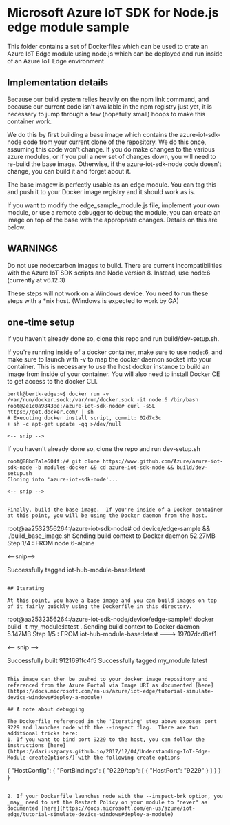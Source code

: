 # Microsoft Azure IoT SDK for Node.js edge module sample

This folder contains a set of Dockerfiles which can be used to crate an Azure IoT Edge module using node.js which can be deployed and run inside of an Azure IoT Edge environment

## Implementation details

Because our build system relies heavily on the npm link command, and because our current code isn't available in the npm registry just yet, it is necessary to jump through a few (hopefully small) hoops to make this container work.

We do this by first building a base image which contains the azure-iot-sdk-node code from your current clone of the repository.  We do this once, assuming this code won't change.  If you do make changes to the various azure modules, or if you pull a new set of changes down, you will need to re-build the base image.  Otherwise, if the azure-iot-sdk-node code doesn't change, you can build it and forget about it.

The base imagew is perfectly usable as an edge module.  You can tag this and push it to your Docker image registry and it should work as is.

If you want to modify the edge_sample_module.js file, implement your own module, or use a remote debugger to debug the module, you can create an image on top of the base with the appropriate changes.  Details on this are below.

## WARNINGS

Do not use node:carbon images to build.  There are current incompatibilities with the Azure IoT SDK scripts and Node version 8.  Instead, use node:6 (currently at v6.12.3)

These steps will not work on a Windows device.  You need to run these steps with a *nix host.  (Windows is expected to work by GA)

## one-time setup

If you haven't already done so, clone this repo and run build/dev-setup.sh.

If you're running inside of a docker container, make sure to use node:6, and make sure to launch with -v to map the docker daemon socket into your container.  This is necessary to use the host docker instance to build an image from inside of your container.  You will also need to install Docker CE to get access to the docker CLI.

```
bertk@bertk-edge:~$ docker run -v /var/run/docker.sock:/var/run/docker.sock -it node:6 /bin/bash
root@2e1c0a98438e:/azure-iot-sdk-node# curl -sSL https://get.docker.com/ | sh
# Executing docker install script, commit: 02d7c3c
+ sh -c apt-get update -qq >/dev/null

<-- snip -->
```

If you haven't already done so, clone the repo and run dev-setup.sh
```
root@88bd7a1e504f:/# git clone https://www.github.com/Azure/azure-iot-sdk-node -b modules-docker && cd azure-iot-sdk-node && build/dev-setup.sh
Cloning into 'azure-iot-sdk-node'...

<-- snip -->


Finally, build the base image.  If you're inside of a Docker container at this point, you will be using the Docker daemon from the host.

```
root@aa2532356264:/azure-iot-sdk-node# cd device/edge-sample && ./build_base_image.sh
Sending build context to Docker daemon  52.27MB
Step 1/4 : FROM node:6-alpine

 <--snip-->

Successfully tagged iot-hub-module-base:latest
```

## Iterating

At this point, you have a base image and you can build images on top of it fairly quickly using the Dockerfile in this directory.

```
root@aa2532356264:/azure-iot-sdk-node/device/edge-sample# docker build -t my_module:latest .
Sending build context to Docker daemon  5.147MB
Step 1/5 : FROM iot-hub-module-base:latest
 ---> 19707dcd8af1

<-- snip -->

Successfully built 9121691fc4f5
Successfully tagged my_module:latest
```

This image can then be pushed to your docker image repository and referenced from the Azure Portal via Image URI as documented [here](https://docs.microsoft.com/en-us/azure/iot-edge/tutorial-simulate-device-windows#deploy-a-module)

## A note about debugging

The Dockerfile referenced in the 'Iterating' step above exposes port 9229 and launches node with the --inspect flag.  There are two additional tricks here:
1. If you want to bind port 9229 to the host, you can follow the instructions [here](https://dariuszparys.github.io/2017/12/04/Understanding-IoT-Edge-Module-createOptions/) with the following create options
```
{
  "HostConfig": {
    "PortBindings": {
      "9229/tcp": [
        {
          "HostPort": "9229"
        }
      ]
    }
  }
}
```

2. If your Dockerfile launches node with the --inspect-brk option, you _may_ need to set the Restart Policy on your module to "never" as documented [here](https://docs.microsoft.com/en-us/azure/iot-edge/tutorial-simulate-device-windows#deploy-a-module)
